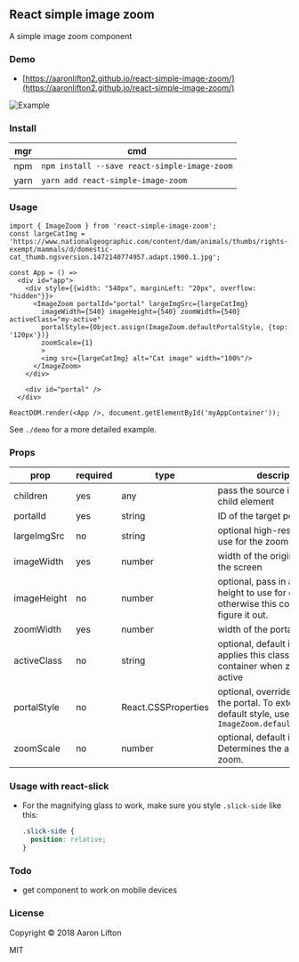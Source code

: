 ## React simple image zoom
A simple image zoom component

### Demo
- [https://aaronlifton2.github.io/react-simple-image-zoom/](https://aaronlifton2.github.io/react-simple-image-zoom/)


![Example](https://github.com/aaronlifton2/react-simple-image-zoom/blob/master/docs/assets/react-simple-image-zoom-example.png?raw=true)


### Install
| mgr | cmd |
|--|---|
|npm|`npm install --save react-simple-image-zoom`|
|yarn|`yarn add react-simple-image-zoom`|

### Usage
```tsx
import { ImageZoom } from 'react-simple-image-zoom';
const largeCatImg = 'https://www.nationalgeographic.com/content/dam/animals/thumbs/rights-exempt/mammals/d/domestic-cat_thumb.ngsversion.1472140774957.adapt.1900.1.jpg';

const App = () =>
  <div id="app">
    <div style={{width: "540px", marginLeft: "20px", overflow: "hidden"}}>
      <ImageZoom portalId="portal" largeImgSrc={largeCatImg}
        imageWidth={540} imageHeight={540} zoomWidth={540} activeClass="my-active"
        portalStyle={Object.assign(ImageZoom.defaultPortalStyle, {top: '120px'})}
        zoomScale={1}
        >
        <img src={largeCatImg} alt="Cat image" width="100%"/>
      </ImageZoom>
    </div>

    <div id="portal" />
  </div>

ReactDOM.render(<App />, document.getElementById('myAppContainer'));
```

See `./demo` for a more detailed example.

### Props

| prop | required | type | description  |
| ------------- |----------|--------|-----|
| children      |yes| any        | pass the source image in as a child element |
| portalId      |yes| string     | ID of the target portal element |
| largeImgSrc   |no| string      | optional high-res source to use for the zoom container |
| imageWidth    |yes| number     | width of the original image on the screen |
| imageHeight   |no| number      | optional, pass in an image height to use for calculations. otherwise this component will figure it out.|
| zoomWidth     |yes| number     | width of the portal zoom |
| activeClass   |no| string      | optional, default is 'active'. applies this class to the image container when zooming is active |
| portalStyle   |no| React.CSSProperties | optional, override the style of the portal. To extend the default style, use `ImageZoom.defaultPortalStyle` |
| zoomScale     |no| number      | optional, default is 1. Determines the amount of zoom. |


### Usage with react-slick
- For the magnifying glass to work, make sure you style `.slick-side` like this:
  ```css
  .slick-side {
    position: relative;
  }
  ```
  
### Todo
- get component to work on mobile devices


### License
Copyright © 2018 Aaron Lifton

MIT
